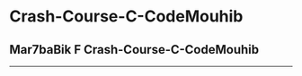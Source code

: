 # Crash-Course-C-CodeMouhib

## Mar7baBik F Crash-Course-C-CodeMouhib

---------------------------------------

